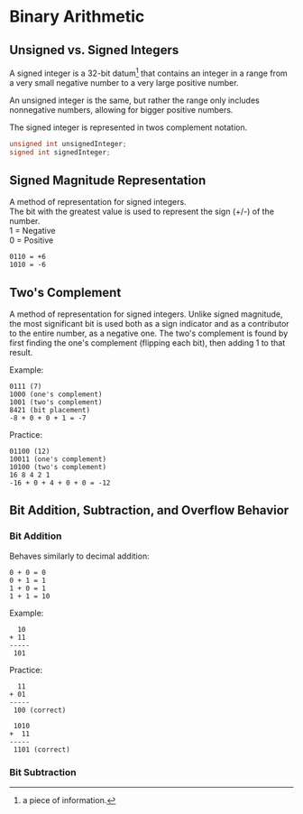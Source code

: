 # Binary Arithmetic

## Unsigned vs. Signed Integers
A signed integer is a 32-bit datum[^1] that contains an integer in a range from a very small negative number to a very large positive number.

An unsigned integer is the same, but rather the range only includes nonnegative numbers, allowing for bigger positive numbers.

The signed integer is represented in twos complement notation.
```c
unsigned int unsignedInteger;
signed int signedInteger;
```

[^1]: a piece of information.

## Signed Magnitude Representation
A method of representation for signed integers.  
The bit with the greatest value is used to represent the sign (+/-) of the number.  
1 = Negative  
0 = Positive  
```
0110 = +6
1010 = -6
```

## Two's Complement
A method of representation for signed integers.
Unlike signed magnitude, the most significant bit is used both as a sign indicator and as a contributor to the entire number, as a negative one.
The two's complement is found by first finding the one's complement (flipping each bit), then adding 1 to that result.

Example:
```
0111 (7)
1000 (one's complement)
1001 (two's complement)
8421 (bit placement)
-8 + 0 + 0 + 1 = -7
```

Practice:
```
01100 (12)
10011 (one's complement)
10100 (two's complement)
16 8 4 2 1
-16 + 0 + 4 + 0 + 0 = -12
```
## Bit Addition, Subtraction, and Overflow Behavior
### Bit Addition
Behaves similarly to decimal addition:  
```
0 + 0 = 0
0 + 1 = 1
1 + 0 = 1
1 + 1 = 10
```
Example:  
```
  10  
+ 11
-----  
 101  
```
Practice:  
```
  11  
+ 01
-----  
 100 (correct)

 1010  
+  11
-----  
 1101 (correct)
```

### Bit Subtraction
